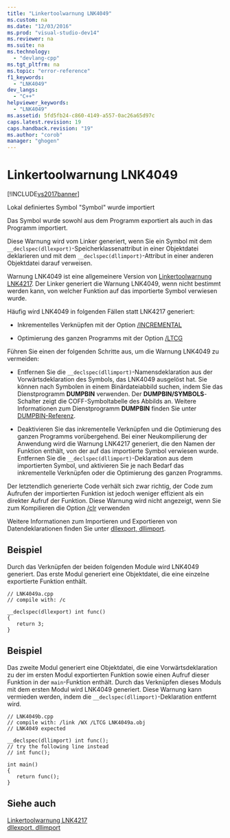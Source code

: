 ```yaml
---
title: "Linkertoolwarnung LNK4049"
ms.custom: na
ms.date: "12/03/2016"
ms.prod: "visual-studio-dev14"
ms.reviewer: na
ms.suite: na
ms.technology: 
  - "devlang-cpp"
ms.tgt_pltfrm: na
ms.topic: "error-reference"
f1_keywords: 
  - "LNK4049"
dev_langs: 
  - "C++"
helpviewer_keywords: 
  - "LNK4049"
ms.assetid: 5fd5fb24-c860-4149-a557-0ac26a65d97c
caps.latest.revision: 19
caps.handback.revision: "19"
ms.author: "corob"
manager: "ghogen"
---
```

# Linkertoolwarnung LNK4049
[!INCLUDE[vs2017banner](../../assembler/inline/includes/vs2017banner.md)]

Lokal definiertes Symbol "Symbol" wurde importiert  
  
 Das Symbol wurde sowohl aus dem Programm exportiert als auch in das Programm importiert.  
  
 Diese Warnung wird vom Linker generiert, wenn Sie ein Symbol mit dem `__declspec(dllexport)`\-Speicherklassenattribut in einer Objektdatei deklarieren und mit dem `__declspec(dllimport)`\-Attribut in einer anderen Objektdatei darauf verweisen.  
  
 Warnung LNK4049 ist eine allgemeinere Version von [Linkertoolwarnung LNK4217](../../error-messages/tool-errors/linker-tools-warning-lnk4217.md).  Der Linker generiert die Warnung LNK4049, wenn nicht bestimmt werden kann, von welcher Funktion auf das importierte Symbol verwiesen wurde.  
  
 Häufig wird LNK4049 in folgenden Fällen statt LNK4217 generiert:  
  
-   Inkrementelles Verknüpfen mit der Option [\/INCREMENTAL](../../build/reference/incremental-link-incrementally.md)  
  
-   Optimierung des ganzen Programms mit der Option [\/LTCG](../../build/reference/ltcg-link-time-code-generation.md)  
  
 Führen Sie einen der folgenden Schritte aus, um die Warnung LNK4049 zu vermeiden:  
  
-   Entfernen Sie die `__declspec(dllimport)`\-Namensdeklaration aus der Vorwärtsdeklaration des Symbols, das LNK4049 ausgelöst hat.  Sie können nach Symbolen in einem Binärdateiabbild suchen, indem Sie das Dienstprogramm **DUMPBIN** verwenden.  Der **DUMPBIN\/SYMBOLS**\-Schalter zeigt die COFF\-Symboltabelle des Abbilds an.  Weitere Informationen zum Dienstprogramm **DUMPBIN** finden Sie unter [DUMPBIN\-Referenz](../../build/reference/dumpbin-reference.md).  
  
-   Deaktivieren Sie das inkrementelle Verknüpfen und die Optimierung des ganzen Programms vorübergehend.  Bei einer Neukompilierung der Anwendung wird die Warnung LNK4217 generiert, die den Namen der Funktion enthält, von der auf das importierte Symbol verwiesen wurde.  Entfernen Sie die `__declspec(dllimport)`\-Deklaration aus dem importierten Symbol, und aktivieren Sie je nach Bedarf das inkrementelle Verknüpfen oder die Optimierung des ganzen Programms.  
  
 Der letztendlich generierte Code verhält sich zwar richtig, der Code zum Aufrufen der importierten Funktion ist jedoch weniger effizient als ein direkter Aufruf der Funktion.  Diese Warnung wird nicht angezeigt, wenn Sie zum Kompilieren die Option [\/clr](../../build/reference/clr-common-language-runtime-compilation.md) verwenden  
  
 Weitere Informationen zum Importieren und Exportieren von Datendeklarationen finden Sie unter [dllexport, dllimport](../../cpp/dllexport-dllimport.md).  
  
## Beispiel  
 Durch das Verknüpfen der beiden folgenden Module wird LNK4049 generiert.  Das erste Modul generiert eine Objektdatei, die eine einzelne exportierte Funktion enthält.  
  
```  
// LNK4049a.cpp  
// compile with: /c  
  
__declspec(dllexport) int func()   
{  
   return 3;  
}  
```  
  
## Beispiel  
 Das zweite Modul generiert eine Objektdatei, die eine Vorwärtsdeklaration zu der im ersten Modul exportierten Funktion sowie einen Aufruf dieser Funktion in der `main`\-Funktion enthält.  Durch das Verknüpfen dieses Moduls mit dem ersten Modul wird LNK4049 generiert.  Diese Warnung kann vermieden werden, indem die `__declspec(dllimport)`\-Deklaration entfernt wird.  
  
```  
// LNK4049b.cpp  
// compile with: /link /WX /LTCG LNK4049a.obj  
// LNK4049 expected  
  
__declspec(dllimport) int func();  
// try the following line instead  
// int func();  
  
int main()  
{  
   return func();  
}  
```  
  
## Siehe auch  
 [Linkertoolwarnung LNK4217](../../error-messages/tool-errors/linker-tools-warning-lnk4217.md)   
 [dllexport, dllimport](../../cpp/dllexport-dllimport.md)